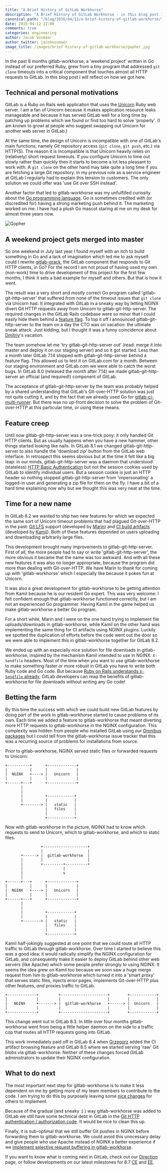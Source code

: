 ```yaml
---
title: "A Brief History of GitLab Workhorse"
description: "A Brief History of GitLab Workhorse - in this blog post I will reflect on how we got there."
canonical_path: "/blog/2016/04/12/a-brief-history-of-gitlab-workhorse/"
date: 2016-04-12 12:00
comments: true
categories: engineering
author: Jacob Vosmaer
author_twitter: jacobvosmaer
image_title: /images/brief-history-of-gitlab-workhorse/gopher.jpg
---
```


In the past 8 months gitlab-workhorse, a 'weekend project' written in Go
instead of our preferred Ruby, grew from a tiny program that addressed
`git clone` timeouts into a critical component that touches almost all
HTTP requests to GitLab. In this blog post I will reflect on how we got
here.

<!-- more -->

## Technical and personal motivations

GitLab is a Ruby on Rails web application that uses the
[Unicorn](http://unicorn.bogomips.org/) Ruby web server. I am a fan of
Unicorn because it makes application resource leaks manageable and
because it has served GitLab well for a long time by patching up
problems which we found or find too hard to solve 'properly'. (I am
known to growl at people who suggest swapping out Unicorn for another
web server in GitLab.)

At the same time, the design of Unicorn is incompatible with one of
GitLab's main functions, namely Git repository access (`git clone`,
`git push`, etc.) via HTTP(S). The reason it is incompatible is that
Unicorn heavily relies on (relatively) short request timeouts. If you
configure Unicorn to time out slowly rather than quickly then it starts
to become a lot less pleasant to work with. A `git clone` on the other
hand may take quite a long time if you are fetching a large Git
repository. In my previous role as a service engineer at GitLab I
regularly had to explain this tension to customers. The only solution we
could offer was 'use Git over SSH instead'.

Another factor that led to gitlab-workhorse was my unfulfilled curiosity
about the [Go programming language](https://golang.org/). Go is
sometimes credited with (or discredited for) having a strong marketing
push behind it. The marketing worked on me: I have had a plush Go mascot
staring at me on my desk for almost three years now.

![Gopher](/images/brief-history-of-gitlab-workhorse/gopher.jpg)

## A weekend project gets merged into master

So one weekend in July last year I found myself with an itch to build
something in Go and a lack of imagination which led me to ask myself:
could I rewrite
[gitlab-grack](https://gitlab.com/gitlab-org/gitlab-grack), the GitLab
component that responds to Git HTTP clients, in Go? For the record I am
not proud of having used my own (non-work) time to drive development of
this project for the first few months, I think it sets a bad example for
myself and others. But that is how it went.

The result was a very short and mostly correct Go program called
'gitlab-git-http-server' that suffered from none of the timeout issues
that `git clone` via Unicorn had. It integrated with GitLab in a sneaky
way by letting NGINX divert Git HTTP requests away from Unicorn to
gitlab-git-http-server. The required changes in the GitLab Rails
codebase were so minor that I could easily hide them behind a [feature
flag](https://en.wikipedia.org/wiki/Feature_toggle). To top it off I
announced gitlab-git-http-server to the team on a day the CTO was on
vacation: the ultimate sneak attack. Just kidding, but I thought it was
a funny coincidence about [Dmitriy](https://gitlab.com/dzaporozhets)'s
vacation.

The team somehow let me 'try gitlab-git-http-server out' (read: merge it
into master and deploy it on our staging server) and so it got started.
Less than a month later GitLab 7.14 shipped with gitlab-git-http-server
behind a feature flag. This allowed us to test it on GitLab.com for a
month. Between our staging environment and GitLab.com we were able to
catch the worst bugs. In GitLab 8.0 (released the month after 7.14)
we made gitlab-git-http-server an official (and required!) component of
GitLab.

The acceptance of gitlab-git-http-server by the team was probably helped
by a shared understanding that GitLab's Git-over-HTTP solution was just
not quite cutting it, and by the fact that we already used Go for
[gitlab-ci-multi-runner](https://gitlab.com/gitlab-org/gitlab-runner).
But there was no up-front decision to solve the problem of Git-over-HTTP
at this particular time, or using these means.

## Feature creep

Until now gitlab-git-http-server was a one-trick pony: it only handled
Git HTTP clients. But as usually happens when you have a new hammer,
other things started looking like nails. In GitLab 8.1 we changed
gitlab-git-http-server to also handle the 'download zip' button from the
GitLab web interface. In retrospect this seems obvious but at the time
it felt like a big leap: in our minds, gitlab-git-http-server was a
daemon that understood (stateless) [HTTP Basic
Authentication](https://en.wikipedia.org/wiki/Basic_access_authentication)
but not the session cookies used by GitLab to identify individual users.
But a session cookie is just an HTTP header so nothing stopped
gitlab-git-http-server from 'impersonating' a logged-in user and
generating a zip file for them on the fly. I have a bit of a hard time
explaining now why but we thought this was very neat at the time.

## Time for a new name

In GitLab 8.2 we wanted to ship two new features for which we expected
the same sort of Unicorn timeout problems that had plagued Git-over-HTTP
in the past: [Git LFS](https://git-lfs.github.com/) support (developed
by [Marin](https://gitlab.com/marin)) and [CI build
artifacts](http://doc.gitlab.com/ce/ci/build_artifacts/README.html)
(developed by [Kamil](https://gitlab.com/ayufan)). Both of these
features depended on users uploading and downloading arbitrarily large
files.

This development brought many improvements to gitlab-git-http-server.
First of all, the more people had to say or write
'gitlab-git-http-server', the more obvious it became that the name was
too awkward. And with all these new features it was also no longer
appropriate, because the program did more than dealing with
Git-over-HTTP. We have Marin to thank for coming up with
'gitlab-workhorse' which I especially like because it pokes fun at
Unicorn.

It was also a great development for gitlab-workhorse to be getting
attention from Kamil because he is our resident Go expert. This was very
welcome: I felt confident enough that gitlab-workhorse functioned
correctly, but I am not an experienced Go programmer. Having Kamil in
the game helped us make gitlab-workhorse a better Go program.

For a short while, Marin and I were on the one hand trying to implement
file uploads/downloads in gitlab-workhorse, while Kamil on the other
hand was implementing the same thing for CI artifacts using NGINX
plugins. Luckily we spotted the duplication of efforts before the code
went out the door so we were able to implement this in gitlab-workhorse
together for GitLab 8.2.

We ended up with an especially nice solution for file downloads in
gitlab-workhorse, inspired by the mechanism Kamil intended to use in
NGINX: `X-Sendfile` headers. Most of the time when you want to use
gitlab-workhorse to make something faster or more robust in GitLab you
have to write both Ruby code and Go code. But because [Ruby on Rails
understands `X-Sendfile`
already](http://api.rubyonrails.org/classes/ActionController/DataStreaming.html#method-i-send_file),
GitLab developers can reap the benefits of gitlab-workhorse for file
downloads without writing any Go code!

## Betting the farm

By this time the success with which we could build new GitLab features
by doing part of the work in gitlab-workhorse started to cause problems
of its own. Each time we added a feature to gitlab-workhorse that meant
diverting more HTTP requests to gitlab-workhorse in the NGINX
configuration. This complexity was hidden from people who installed
GitLab using our [Omnibus packages](https://packages.gitlab.com/gitlab)
but I could tell from the gitlab-workhorse issue tracker that this was a
recurring source of problems for installations from source.

Prior to gitlab-workhorse, NGINX served static files or forwarded
requests to Unicorn:

    +----------+      +-------------+
    |          |      |             |
    |  NGINX   +----> |   Unicorn   |
    |          |      |             |
    +------+---+      +-------------+
           |
           |
           |          +------------+
           |          |            |
           +--------> |   static   |
                      |   files    |
                      |            |
                      +------------+


Now with gitlab-workhorse in the picture, NGINX had to know which
requests to send to Unicorn, which to gitlab-workhorse, and which to
static files.

                    +--------------------+
                    |                    |
           +------> |  gitlab-workhorse  |
           |        |                    |
           |        +---------+----------+
           |                  |
           |                  v
           |
    +------+---+      +-------------+
    |          |      |             |
    |  NGINX   +----> |   Unicorn   |
    |          |      |             |
    +------+---+      +-------------+
           |
           |
           |          +------------+
           |          |            |
           +--------> |   static   |
                      |   files    |
                      |            |
                      +------------+


Kamil half-jokingly suggested at one point that we could route all HTTP
traffic to GitLab through gitlab-workhorse. Over time I started to
believe this was a good idea: it would radically simplify the NGINX
configuration for GitLab, and consequently make it easier to deploy
GitLab behind other web servers (like Apache) which some people prefer
strongly to using NGINX. It seems the idea grew on Kamil too because we
soon saw a huge merge request from him to gitlab-workhorse which turned
it into a 'smart proxy' that serves static files, injects error pages,
implements Git-over-HTTP plus other features, *and* proxies traffic to
GitLab.

    +-------------+         +---------------------+        +------------+
    |             |         |                     |        |            |
    |   NGINX     +-------> |  gitlab-workhorse   +------> |  Unicorn   |
    |             |         |                     |        |            |
    +-------------+         +---------------------+        +------------+

This change went out in GitLab 8.3. In little over four months
gitlab-workhorse went from being a little helper daemon on the side to a
traffic cop that routes all HTTP requests going into GitLab.

This work immediately paid off in GitLab 8.4 when
[Grzegorz](https://gitlab.com/grzesiek) added the CI artifact browsing
feature and GitLab 8.5 where we started serving 'raw' Git blobs via
gitlab-workhorse. Neither of these changes forced GitLab administrators
to update their NGINX configuration.

## What to do next

The most important next step for gitlab-workhorse is to make it less
dependent on me by getting more of my team members to contribute to the
code. I am trying to do this by purposely leaving some [nice
changes](https://gitlab.com/gitlab-org/gitlab-ce/issues/13999) for
others to implement.

Because of the gradual (and sneaky :) ) way gitlab-workhorse was added
to GitLab we still have some technical debt in GitLab in the [Git HTTP
authentication / authorization
code](https://gitlab.com/gitlab-org/gitlab-ce/issues/14501). It would be
nice to clean this up.

Finally, it is sub-optimal that we still buffer Git pushes in NGINX
before forwarding them to gitlab-workhorse. We could avoid this
unncessary delay and give people who use Apache instead of NGINX a
better experience if we [implement selective request buffering in
gitlab-workhorse](https://gitlab.com/gitlab-org/gitlab-workhorse/issues/1#note_2681403).

If you want to know what is coming next in GitLab, check out our
[Direction](/direction/) page, or follow developments on
our latest milestones for 8.7 [CE](https://gitlab.com/gitlab-org/gitlab-ce/milestones/23)
and [EE](https://gitlab.com/gitlab-org/gitlab-ee/milestones/9).
